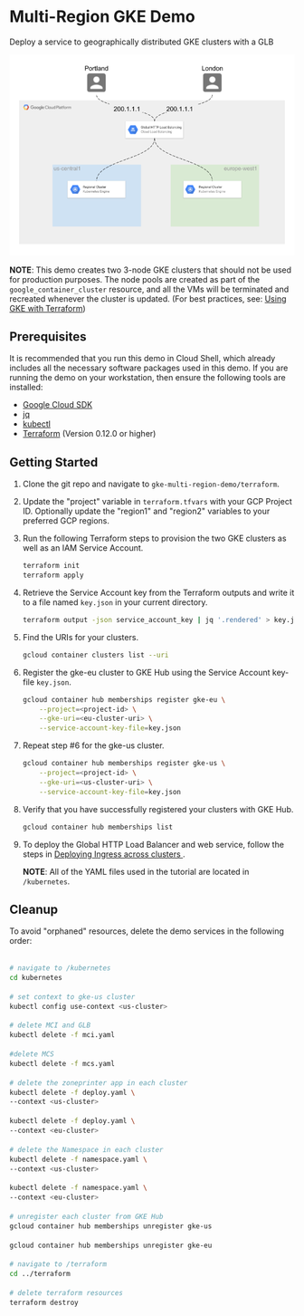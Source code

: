 # Multi-Region GKE Demo
Deploy a service to geographically distributed GKE clusters with a GLB

![multi-cluster gke](images/multi-cluster-gke-diagram.png)

**NOTE**: This demo creates two 3-node GKE clusters that should not be used for production purposes. The node pools are created as part of the `google_container_cluster` resource, and all the VMs will be terminated and recreated whenever the cluster is updated. (For best practices, see: [Using GKE with Terraform](https://www.terraform.io/docs/providers/google/guides/using_gke_with_terraform.html))

## Prerequisites

It is recommended that you run this demo in Cloud Shell, which already includes all the necessary software packages used in this demo. If you are running the demo on your workstation, then ensure the following tools are installed:
* [Google Cloud SDK](https://cloud.google.com/sdk/install)
* [jq](https://stedolan.github.io/jq/download/)
* [kubectl](https://kubernetes.io/docs/tasks/tools/install-kubectl/)
* [Terraform](https://www.terraform.io/downloads.html) (Version 0.12.0 or higher)

## Getting Started

1. Clone the git repo and navigate to `gke-multi-region-demo/terraform`.
2. Update the "project" variable in `terraform.tfvars` with your GCP Project ID. Optionally update the "region1" and "region2" variables to your preferred GCP regions.
3. Run the following Terraform steps to provision the two GKE clusters as well as an IAM Service Account.
    ```bash
    terraform init
    terraform apply
    ```
4. Retrieve the Service Account key from the Terraform outputs and write it to a file named `key.json` in your current directory. 
    ```bash
    terraform output -json service_account_key | jq '.rendered' > key.json
    ```
 5. Find the URIs for your clusters.
    ```bash
    gcloud container clusters list --uri
    ```
 6. Register the gke-eu cluster to GKE Hub using the Service Account key-file `key.json`.
    ```bash
    gcloud container hub memberships register gke-eu \
        --project=<project-id> \
        --gke-uri=<eu-cluster-uri> \
        --service-account-key-file=key.json
    ```
7. Repeat step #6 for the gke-us cluster.
   ```bash
   gcloud container hub memberships register gke-us \
       --project=<project-id> \
       --gke-uri=<us-cluster-uri> \
       --service-account-key-file=key.json
   ```
8. Verify that you have successfully registered your clusters with GKE Hub.
   ```bash
   gcloud container hub memberships list
   ```
9. To deploy the Global HTTP Load Balancer and web service, follow the steps in [Deploying Ingress across clusters
](https://cloud.google.com/kubernetes-engine/docs/how-to/ingress-for-anthos). 

   **NOTE**: All of the YAML files used in the tutorial are located in `/kubernetes`.

## Cleanup

To avoid "orphaned" resources, delete the demo services in the following order:

```bash

# navigate to /kubernetes
cd kubernetes

# set context to gke-us cluster
kubectl config use-context <us-cluster>

# delete MCI and GLB 
kubectl delete -f mci.yaml

#delete MCS
kubectl delete -f mcs.yaml

# delete the zoneprinter app in each cluster
kubectl delete -f deploy.yaml \
--context <us-cluster>

kubectl delete -f deploy.yaml \
--context <eu-cluster>

# delete the Namespace in each cluster
kubectl delete -f namespace.yaml \
--context <us-cluster>

kubectl delete -f namespace.yaml \
--context <eu-cluster>

# unregister each cluster from GKE Hub
gcloud container hub memberships unregister gke-us

gcloud container hub memberships unregister gke-eu

# navigate to /terraform
cd ../terraform

# delete terraform resources
terraform destroy
```
